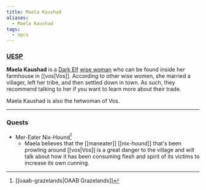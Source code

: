 ```yaml
---
title: Maela Kaushad
aliases:
  - Maela Kaushad
tags:
  - npcs
---
```

### [UESP](https://en.uesp.net/wiki/Morrowind:Maela_Kaushad)
**Maela Kaushad** is a [Dark Elf](https://en.uesp.net/wiki/Morrowind:Dark_Elf "Morrowind:Dark Elf") [wise woman](https://en.uesp.net/wiki/Morrowind:Wise_Woman "Morrowind:Wise Woman") who can be found inside her farmhouse in [[vos|Vos]]. According to other wise women, she married a villager, left her tribe, and then settled down in town. As such, they recommend talking to her if you want to learn more about their trade.

Maela Kaushad is also the hetwoman of Vos.

***
### Quests
* Mer-Eater Nix-Hound[^1]
	* Maela believes that the [[maneater]] [[nix-hound]] that's been prowling around [[vos|Vos]] is a great danger to the village and will talk about how it has been consuming flesh and spirit of its victims to increase its own cunning.

[^1]: [[oaab-grazelands|OAAB Grazelands]]